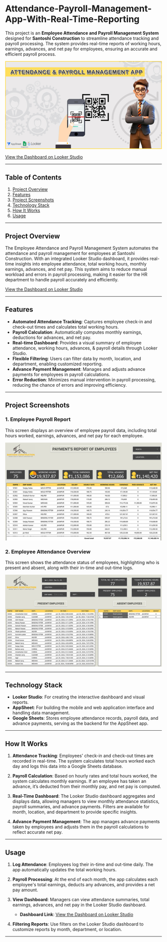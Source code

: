 # Attendance-Payroll-Management-App-With-Real-Time-Reporting

This project is an **Employee Attendance and Payroll Management System** designed for **Santoshi Construction** to streamline attendance tracking and payroll processing. The system provides real-time reports of working hours, earnings, advances, and net pay for employees, ensuring an accurate and efficient payroll process. 

![Thumbnail of App](https://github.com/Ankkit0413/Attendance-Payroll-Management-App-With-Real-Time-Reporting/blob/main/Attendance%20App.jpg)

[View the Dashboard on Looker Studio](https://lookerstudio.google.com/s/q_-qCXKLdvM)

---

## Table of Contents
1. [Project Overview](#project-overview)
2. [Features](#features)
3. [Project Screenshots](#project-screenshots)
4. [Technology Stack](#technology-stack)
5. [How It Works](#how-it-works)
6. [Usage](#usage)

---

## Project Overview

The Employee Attendance and Payroll Management System automates the attendance and payroll management for employees at Santoshi Construction. With an integrated Looker Studio dashboard, it provides real-time insights into employee attendance, total working hours, monthly earnings, advances, and net pay. This system aims to reduce manual workload and errors in payroll processing, making it easier for the HR department to handle payroll accurately and efficiently.

[View the Dashboard on Looker Studio](https://lookerstudio.google.com/s/q_-qCXKLdvM)

---

## Features

- **Automated Attendance Tracking**: Captures employee check-in and check-out times and calculates total working hours.
- **Payroll Calculation**: Automatically computes monthly earnings, deductions for advances, and net pay.
- **Real-time Dashboard**: Provides a visual summary of employee attendance, working hours, advances, & payroll details through Looker Studio.
- **Flexible Filtering**: Users can filter data by month, location, and department, enabling customized reporting.
- **Advance Payment Management**: Manages and adjusts advance payments for employees in payroll calculations.
- **Error Reduction**: Minimizes manual intervention in payroll processing, reducing the chance of errors and improving efficiency.

---

## Project Screenshots

### 1. Employee Payroll Report
This screen displays an overview of employee payroll data, including total hours worked, earnings, advances, and net pay for each employee. 

![Payroll Report Screenshot](https://github.com/Ankkit0413/Attendance-Payroll-Management-App-With-Real-Time-Reporting/blob/main/SANTOSHI_CONSTRUCTION_REPORTS-3.jpg)

### 2. Employee Attendance Overview
This screen shows the attendance status of employees, highlighting who is present and absent, along with their in-time and out-time logs.

![Attendance Overview Screenshot](https://github.com/Ankkit0413/Attendance-Payroll-Management-App-With-Real-Time-Reporting/blob/main/SANTOSHI_CONSTRUCTION_REPORTS-1.jpg)

---

## Technology Stack

- **Looker Studio**: For creating the interactive dashboard and visual reports.
- **AppSheet**: For building the mobile and web application interface and handling data management.
- **Google Sheets**: Stores employee attendance records, payroll data, and advance payments, serving as the backend for the AppSheet app.

---

## How It Works

1. **Attendance Tracking**: Employees' check-in and check-out times are recorded in real-time. The system calculates total hours worked each day and logs this data into a Google Sheets database.
   
2. **Payroll Calculation**: Based on hourly rates and total hours worked, the system calculates monthly earnings. If an employee has taken an advance, it’s deducted from their monthly pay, and net pay is computed.

3. **Real-Time Dashboard**: The Looker Studio dashboard aggregates and displays data, allowing managers to view monthly attendance statistics, payroll summaries, and advance payments. Filters are available for month, location, and department to provide specific insights.

4. **Advance Payment Management**: The app manages advance payments taken by employees and adjusts them in the payroll calculations to reflect accurate net pay.

---

## Usage

1. **Log Attendance**: Employees log their in-time and out-time daily. The app automatically updates the total working hours.

2. **Payroll Processing**: At the end of each month, the app calculates each employee's total earnings, deducts any advances, and provides a net pay amount.

3. **View Dashboard**: Managers can view attendance summaries, total earnings, advances, and net pay in the Looker Studio dashboard.
   - **Dashboard Link**: [View the Dashboard on Looker Studio](https://lookerstudio.google.com/s/q_-qCXKLdvM)

4. **Filtering Reports**: Use filters on the Looker Studio dashboard to customize reports by month, department, or location.

---
